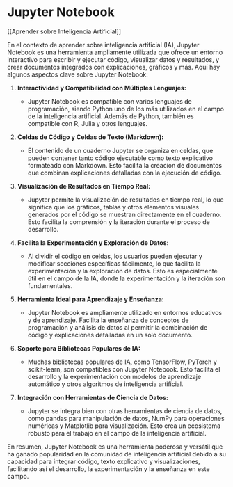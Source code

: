 # Jupyter Notebook

[[Aprender sobre Inteligencia Artificial]]

En el contexto de aprender sobre inteligencia artificial (IA), Jupyter Notebook es una herramienta ampliamente utilizada que ofrece un entorno interactivo para escribir y ejecutar código, visualizar datos y resultados, y crear documentos integrados con explicaciones, gráficos y más. Aquí hay algunos aspectos clave sobre Jupyter Notebook:

1. **Interactividad y Compatibilidad con Múltiples Lenguajes:**
   - Jupyter Notebook es compatible con varios lenguajes de programación, siendo Python uno de los más utilizados en el campo de la inteligencia artificial. Además de Python, también es compatible con R, Julia y otros lenguajes.

2. **Celdas de Código y Celdas de Texto (Markdown):**
   - El contenido de un cuaderno Jupyter se organiza en celdas, que pueden contener tanto código ejecutable como texto explicativo formateado con Markdown. Esto facilita la creación de documentos que combinan explicaciones detalladas con la ejecución de código.

3. **Visualización de Resultados en Tiempo Real:**
   - Jupyter permite la visualización de resultados en tiempo real, lo que significa que los gráficos, tablas y otros elementos visuales generados por el código se muestran directamente en el cuaderno. Esto facilita la comprensión y la iteración durante el proceso de desarrollo.

4. **Facilita la Experimentación y Exploración de Datos:**
   - Al dividir el código en celdas, los usuarios pueden ejecutar y modificar secciones específicas fácilmente, lo que facilita la experimentación y la exploración de datos. Esto es especialmente útil en el campo de la IA, donde la experimentación y la iteración son fundamentales.

5. **Herramienta Ideal para Aprendizaje y Enseñanza:**
   - Jupyter Notebook es ampliamente utilizado en entornos educativos y de aprendizaje. Facilita la enseñanza de conceptos de programación y análisis de datos al permitir la combinación de código y explicaciones detalladas en un solo documento.

6. **Soporte para Bibliotecas Populares de IA:**
   - Muchas bibliotecas populares de IA, como TensorFlow, PyTorch y scikit-learn, son compatibles con Jupyter Notebook. Esto facilita el desarrollo y la experimentación con modelos de aprendizaje automático y otros algoritmos de inteligencia artificial.

7. **Integración con Herramientas de Ciencia de Datos:**
   - Jupyter se integra bien con otras herramientas de ciencia de datos, como pandas para manipulación de datos, NumPy para operaciones numéricas y Matplotlib para visualización. Esto crea un ecosistema robusto para el trabajo en el campo de la inteligencia artificial.

En resumen, Jupyter Notebook es una herramienta poderosa y versátil que ha ganado popularidad en la comunidad de inteligencia artificial debido a su capacidad para integrar código, texto explicativo y visualizaciones, facilitando así el desarrollo, la experimentación y la enseñanza en este campo.